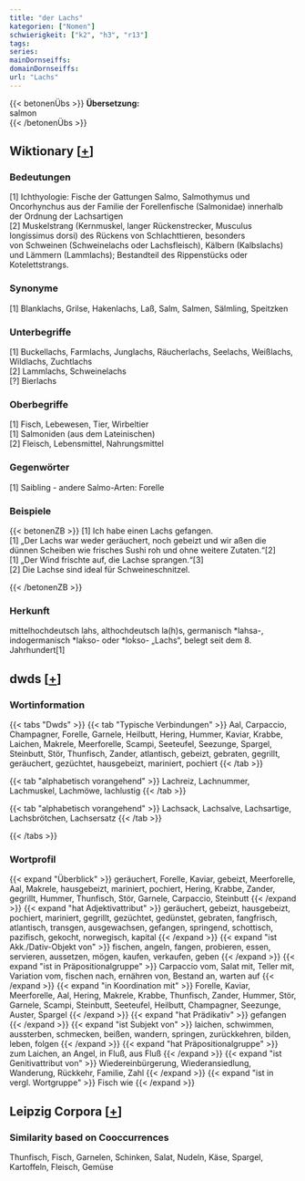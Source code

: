 ```yaml
---
title: "der Lachs"
kategorien: ["Nomen"]
schwierigkeit: ["k2", "h3", "r13"]
tags:
series:
mainDornseiffs:
domainDornseiffs:
url: "Lachs"
---
```


{{< betonenÜbs >}}
**Übersetzung:**  
salmon  
{{< /betonenÜbs >}}

## Wiktionary [[+](https://de.wiktionary.org/wiki/Lachs)]

### Bedeutungen
[1] Ichthyologie: Fische der Gattungen Salmo, Salmothymus und Oncorhynchus aus der Familie der Forellenfische (Salmonidae) innerhalb der Ordnung der Lachsartigen  
[2] Muskelstrang (Kernmuskel, langer Rückenstrecker, Musculus longissimus dorsi) des Rückens von Schlachttieren, besonders von Schweinen (Schweinelachs oder Lachsfleisch), Kälbern (Kalbslachs) und Lämmern (Lammlachs); Bestandteil des Rippenstücks oder Kotelettstrangs.  

### Synonyme
[1] Blanklachs, Grilse, Hakenlachs, Laß, Salm, Salmen, Sälmling, Speitzken  

### Unterbegriffe
[1] Buckellachs, Farmlachs, Junglachs, Räucherlachs, Seelachs, Weißlachs, Wildlachs, Zuchtlachs  
[2] Lammlachs, Schweinelachs  
[?] Bierlachs  

### Oberbegriffe
[1] Fisch, Lebewesen, Tier, Wirbeltier  
[1] Salmoniden (aus dem Lateinischen)  
[2] Fleisch, Lebensmittel, Nahrungsmittel  

### Gegenwörter
[1] Saibling - andere Salmo-Arten: Forelle  

### Beispiele
{{< betonenZB >}}
[1] Ich habe einen Lachs gefangen.  
[1] „Der Lachs war weder geräuchert, noch gebeizt und wir aßen die dünnen Scheiben wie frisches Sushi roh und ohne weitere Zutaten.“[2]  
[1] „Der Wind frischte auf, die Lachse sprangen.“[3]  
[2] Die Lachse sind ideal für Schweineschnitzel.  

{{< /betonenZB >}}
### Herkunft
mittelhochdeutsch lahs, althochdeutsch la(h)s, germanisch *lahsa-, indogermanisch *laḱso- oder *loḱso- „Lachs“, belegt seit dem 8. Jahrhundert[1]  



## dwds [[+](https://www.dwds.de/wb/Lachs)]

### Wortinformation
{{< tabs "Dwds" >}}
{{< tab "Typische Verbindungen" >}}
Aal, Carpaccio, Champagner, Forelle, Garnele, Heilbutt, Hering, Hummer, Kaviar, Krabbe, Laichen, Makrele, Meerforelle, Scampi, Seeteufel, Seezunge, Spargel, Steinbutt, Stör, Thunfisch, Zander, atlantisch, gebeizt, gebraten, gegrillt, geräuchert, gezüchtet, hausgebeizt, mariniert, pochiert
{{< /tab >}}

{{< tab "alphabetisch vorangehend" >}}
Lachreiz, Lachnummer, Lachmuskel, Lachmöwe, lachlustig
{{< /tab >}}

{{< tab "alphabetisch vorangehend" >}}
Lachsack, Lachsalve, Lachsartige, Lachsbrötchen, Lachsersatz
{{< /tab >}}

{{< /tabs >}}

### Wortprofil
{{< expand "Überblick" >}} geräuchert, Forelle, Kaviar, gebeizt, Meerforelle, Aal, Makrele, hausgebeizt, mariniert, pochiert, Hering, Krabbe, Zander, gegrillt, Hummer, Thunfisch, Stör, Garnele, Carpaccio, Steinbutt {{< /expand >}}
{{< expand "hat Adjektivattribut" >}} geräuchert, gebeizt, hausgebeizt, pochiert, mariniert, gegrillt, gezüchtet, gedünstet, gebraten, fangfrisch, atlantisch, transgen, ausgewachsen, gefangen, springend, schottisch, pazifisch, gekocht, norwegisch, kapital {{< /expand >}}
{{< expand "ist Akk./Dativ-Objekt von" >}} fischen, angeln, fangen, probieren, essen, servieren, aussetzen, mögen, kaufen, verkaufen, geben {{< /expand >}}
{{< expand "ist in Präpositionalgruppe" >}} Carpaccio vom, Salat mit, Teller mit, Variation vom, fischen nach, ernähren von, Bestand an, warten auf {{< /expand >}}
{{< expand "in Koordination mit" >}} Forelle, Kaviar, Meerforelle, Aal, Hering, Makrele, Krabbe, Thunfisch, Zander, Hummer, Stör, Garnele, Scampi, Steinbutt, Seeteufel, Heilbutt, Champagner, Seezunge, Auster, Spargel {{< /expand >}}
{{< expand "hat Prädikativ" >}} gefangen {{< /expand >}}
{{< expand "ist Subjekt von" >}} laichen, schwimmen, aussterben, schmecken, beißen, wandern, springen, zurückkehren, bilden, leben, folgen {{< /expand >}}
{{< expand "hat Präpositionalgruppe" >}} zum Laichen, an Angel, in Fluß, aus Fluß {{< /expand >}}
{{< expand "ist Genitivattribut von" >}} Wiedereinbürgerung, Wiederansiedlung, Wanderung, Rückkehr, Familie, Zahl {{< /expand >}}
{{< expand "ist in vergl. Wortgruppe" >}} Fisch wie {{< /expand >}}

## Leipzig Corpora [[+](https://corpora.uni-leipzig.de/en/res?word=Lachs&corpusId=deu_newscrawl-public_2018)]


### Similarity based on Cooccurrences
Thunfisch, Fisch, Garnelen, Schinken, Salat, Nudeln, Käse, Spargel, Kartoffeln, Fleisch, Gemüse

